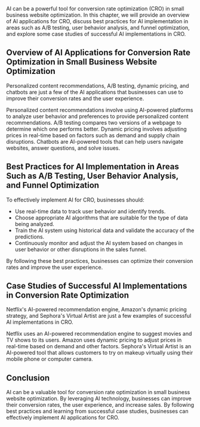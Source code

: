 

AI can be a powerful tool for conversion rate optimization (CRO) in small business website optimization. In this chapter, we will provide an overview of AI applications for CRO, discuss best practices for AI implementation in areas such as A/B testing, user behavior analysis, and funnel optimization, and explore some case studies of successful AI implementations in CRO.

Overview of AI Applications for Conversion Rate Optimization in Small Business Website Optimization
---------------------------------------------------------------------------------------------------

Personalized content recommendations, A/B testing, dynamic pricing, and chatbots are just a few of the AI applications that businesses can use to improve their conversion rates and the user experience.

Personalized content recommendations involve using AI-powered platforms to analyze user behavior and preferences to provide personalized content recommendations. A/B testing compares two versions of a webpage to determine which one performs better. Dynamic pricing involves adjusting prices in real-time based on factors such as demand and supply chain disruptions. Chatbots are AI-powered tools that can help users navigate websites, answer questions, and solve issues.

Best Practices for AI Implementation in Areas Such as A/B Testing, User Behavior Analysis, and Funnel Optimization
------------------------------------------------------------------------------------------------------------------

To effectively implement AI for CRO, businesses should:

* Use real-time data to track user behavior and identify trends.
* Choose appropriate AI algorithms that are suitable for the type of data being analyzed.
* Train the AI system using historical data and validate the accuracy of the predictions.
* Continuously monitor and adjust the AI system based on changes in user behavior or other disruptions in the sales funnel.

By following these best practices, businesses can optimize their conversion rates and improve the user experience.

Case Studies of Successful AI Implementations in Conversion Rate Optimization
-----------------------------------------------------------------------------

Netflix's AI-powered recommendation engine, Amazon's dynamic pricing strategy, and Sephora's Virtual Artist are just a few examples of successful AI implementations in CRO.

Netflix uses an AI-powered recommendation engine to suggest movies and TV shows to its users. Amazon uses dynamic pricing to adjust prices in real-time based on demand and other factors. Sephora's Virtual Artist is an AI-powered tool that allows customers to try on makeup virtually using their mobile phone or computer camera.

Conclusion
----------

AI can be a valuable tool for conversion rate optimization in small business website optimization. By leveraging AI technology, businesses can improve their conversion rates, the user experience, and increase sales. By following best practices and learning from successful case studies, businesses can effectively implement AI applications for CRO.

